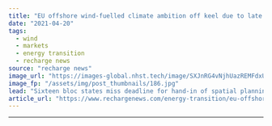 ```yaml
---
title: "EU offshore wind-fuelled climate ambition off keel due to late hand-in of marine plans"
date: "2021-04-20"
tags: 
  - wind
  - markets
  - energy transition
  - recharge news
source: "recharge news"
image_url: "https://images-global.nhst.tech/image/SXJnRG4vNjhUazREMFdxUUsxdUV3T3pCdS93L2g0dEVBd05WYjdFK2lRND0=/nhst/binary/b3c51ee291796b6834c79112ab090d18"
image_fp: "/assets/img/post_thumbnails/186.jpg"
lead: "Sixteen bloc states miss deadline for hand-in of spatial planning documents key to targeted 300GW build-out of sea-based sector projects, flags WindEurope"
article_url: "https://www.rechargenews.com/energy-transition/eu-offshore-wind-fuelled-climate-ambition-off-keel-due-to-late-hand-in-of-marine-plans/2-1-998547"
---
```


---
